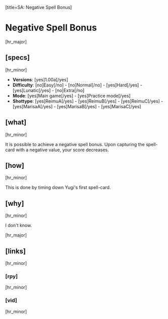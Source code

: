 [title=SA: Negative Spell Bonus]
# Negative Spell Bonus

[hr_major] 
## [specs]
[hr_minor]  

* **Versions**: [yes]1.00a[/yes] 
* **Difficulty**: [no]Easy[/no] - [no]Normal[/no] - [yes]Hard[/yes] - [yes]Lunatic[/yes] - [no]Extra[/no]
* **Mode**: [yes]Main game[/yes] - [yes]Practice mode[/yes]
* **Shottype**: [yes]ReimuA[/yes] - [yes]ReimuB[/yes] - [yes]ReimuC[/yes] - [yes]MarisaA[/yes] - [yes]MarisaB[/yes] - [yes]MarisaC[/yes]

## [what]
[hr_minor]

It is possible to achieve a negative spell bonus. Upon capturing the spell-card with a negative value, your score decreases.

## [how]
[hr_minor]

This is done by timing down Yugi's first spell-card.

## [why]
[hr_minor]

I don't know.


[hr_major]
## [links]
[hr_minor]
### [rpy]
[hr_minor]
### [vid]
[hr_minor]

